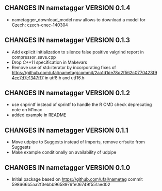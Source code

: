 ## CHANGES IN nametagger VERSION 0.1.4

- nametagger_download_model now allows to download a model for Czech: czech-cnec-140304

## CHANGES IN nametagger VERSION 0.1.3

- Add explicit initialization to silence false positive valgrind report in compressor_save.cpp
- Drop C++11 specification in Makevars
- Remove use of std::iterator by incorporating fixes of https://github.com/ufal/nametag/commit/2aa1d1de78d2f562c0770423f94cc7d7e1347ff7 in utf8.h and utf16.h

## CHANGES IN nametagger VERSION 0.1.2

- use snprintf instead of sprintf to handle the R CMD check deprecating note on M1mac
- added example in README

## CHANGES IN nametagger VERSION 0.1.1

- Move udpipe to Suggests instead of Imports, remove crfsuite from Suggests
- Make example conditionally on availability of udpipe

## CHANGES IN nametagger VERSION 0.1.0

- Initial package based on https://github.com/ufal/nametag commit 598666b5aa2f3ebbb9658976fe06749f551aed02
